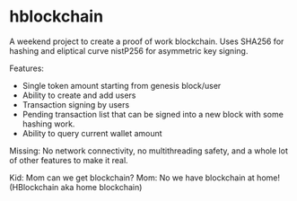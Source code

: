 # hblockchain
A weekend project to create a proof of work blockchain. Uses SHA256 for hashing and eliptical curve nistP256 for asymmetric key signing.

Features:
- Single token amount starting from genesis block/user
- Ability to create and add users
- Transaction signing by users
- Pending transaction list that can be signed into a new block with some hashing work.
- Ability to query current wallet amount

Missing:
No network connectivity, no multithreading safety, and a whole lot of other features to make it real.

Kid: Mom can we get blockchain?
Mom: No we have blockchain at home! 
(HBlockchain aka home blockchain)
